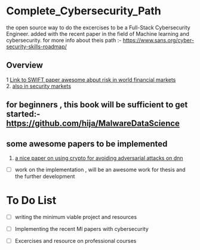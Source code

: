 # Complete_Cybersecurity_Path
the open source way to  do the excercises to be a Full-Stack Cybersecurity Engineer. added with the recent paper in the field of Machine learning and cybersecurity. for more info about theis path :- https://www.sans.org/cyber-security-skills-roadmap/
## Overview
1 [Link to SWIFT paper awesome abput risk in world financial markets](https://www.swift.com/resource/how-cyber-attackers-could-target-worlds-financial-markets)
<br>2. [also in security markets](https://www.issanet.org/e/pdf/2018-10_ISSA_Cyber_Risk_in_Securities_Services.pdf)

## for beginners , this book  will be sufficient to get started:-  https://github.com/hija/MalwareDataScience

## some awesome papers to be implemented

1.  [a nice paper on using crypto for avoiding adversarial attacks on  dnn](https://arxiv.org/pdf/1809.01715.pdf)
  - [ ] work on the implementation , will be an awesome work for thesis and the further development
   


# To Do List

- [ ] writing the minimum viable project and resources
- [ ] Implementing the recent Ml papers with cybersecurity
- [ ]  Excercises and resource on professional courses


